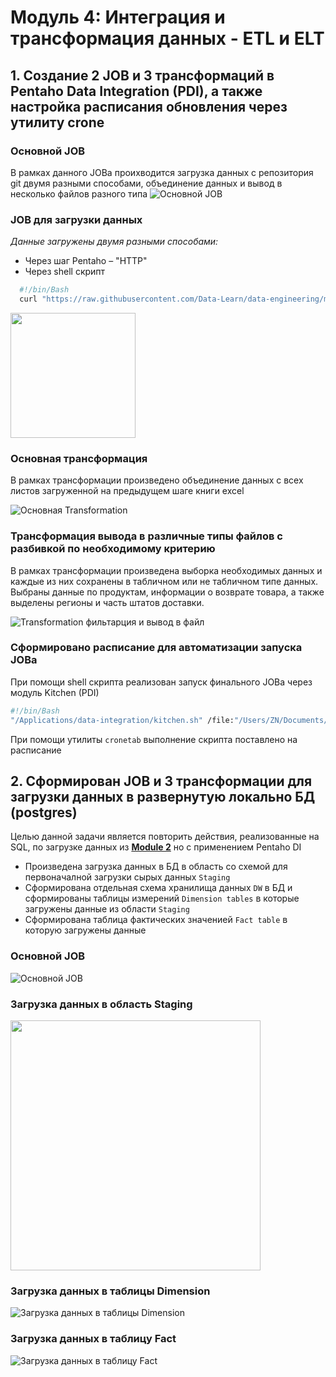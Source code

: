 # Модуль 4: Интеграция и трансформация данных - ETL и ELT


## 1. Создание 2 JOB и 3 трансформаций в Pentaho Data Integration (PDI), а также настройка расписания обновления через утилиту crone

### Основной JOB
В рамках данного JOBа проихводится загрузка данных с репозитория git двумя разными способами, объединение данных и вывод в несколько файлов разного типа
![Основной JOB](https://github.com/ReIZzz/DE-101/blob/main/Module_4/4.4_introduction_pentaho/JOBs_add_Transformation/img/final_job.png)


### JOB для загрузки данных
*Данные загружены двумя разными способами:*
- Через шаг Pentaho – "HTTP"
- Через shell скрипт
```bash
  #!/bin/Bash
  curl "https://raw.githubusercontent.com/Data-Learn/data-engineering/master/DE-101%20Modules/Module01/DE%20-%20101%20Lab%201.1/Sample%20-%20Superstore.xls" --output /Users/ZN/Documents/GitHub/DE-101/Module_4/4.4_introduction_pentaho/Data/sample-superstore-shell.csv
  ```
<img src="https://github.com/ReIZzz/DE-101/blob/main/Module_4/4.4_introduction_pentaho/JOBs_add_Transformation/img/job_download_samplestore.png" width = "200">

### Основная трансформация
В рамках трансформации произведено объединение данных с всех листов загруженной на предыдущем шаге книги excel

![Основная Transformation](https://github.com/ReIZzz/DE-101/blob/main/Module_4/4.4_introduction_pentaho/JOBs_add_Transformation/img/transformation_general.png)

### Трансформация вывода в различные типы файлов с разбивкой по необходимому критерию
В рамках трансформации произведена выборка необходимых данных и каждые из них сохранены в табличном или не табличном типе данных. Выбраны данные по продуктам, информации о возврате товара, а также выделены регионы и часть штатов доставки.

![Transformation фильтарция и вывод в файл](https://github.com/ReIZzz/DE-101/blob/main/Module_4/4.4_introduction_pentaho/JOBs_add_Transformation/img/transformation_for_task.png)

### Сформировано расписание для автоматизации запуска JOBа
При помощи shell скрипта реализован запуск финального JOBа через модуль Kitchen (PDI)

```bash
#!/bin/Bash
"/Applications/data-integration/kitchen.sh" /file:"/Users/ZN/Documents/GitHub/DE-101/Module_4/4.4_introduction_pentaho/JOBs_add_Transformation/final_job.kjb" /level:Basic
```
При помощи утилиты ```cronetab``` выполнение скрипта поставлено на расписание


## 2. Сформирован JOB и 3 трансформации для загрузки данных в развернутую локально БД (postgres)
Целью данной задачи является повторить действия, реализованные на SQL, по загрузке данных из [**Module 2**](https://github.com/ReIZzz/DE-101/tree/main/Module%202#создание-модели-данных-в-sqldbm-для-формирования-новой-схемы-хранения-данных "Создание модели DW и загрузка данных из Staging") но с применением Pentaho DI
- Произведена загрузка данных в БД в область со схемой для первоначалной загрузки сырых данных ```Staging```
- Сформирована отдельная схема хранилища данных ```DW``` в БД и сформированы таблицы измерений ```Dimension tables``` в которые загружены данные из области ```Staging```
- Сформирована таблица фактических значенией ```Fact table``` в которую загружены данные 

### Основной JOB
![Основной JOB](https://github.com/ReIZzz/DE-101/blob/main/Module_4/4.4_introduction_pentaho/Lab_4.4/img/Pentaho%20Job.png)

### Загрузка данных в область Staging
<img src="https://github.com/ReIZzz/DE-101/blob/main/Module_4/4.4_introduction_pentaho/Lab_4.4/img/staging%20tables.png"
     width = "400">

### Загрузка данных в таблицы Dimension
![Загрузка данных в таблицы Dimension](https://github.com/ReIZzz/DE-101/blob/main/Module_4/4.4_introduction_pentaho/Lab_4.4/img/dim_tables.png)

### Загрузка данных в таблицу Fact
![Загрузка данных в таблицу Fact](https://github.com/ReIZzz/DE-101/blob/main/Module_4/4.4_introduction_pentaho/Lab_4.4/img/fact_table_sales.png)
